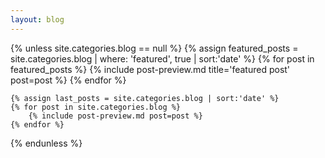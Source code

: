 ```yaml
---
layout: blog
---
```

{% unless site.categories.blog == null %}
    {% assign featured_posts = site.categories.blog | where: 'featured', true | sort:'date' %}
    {% for post in featured_posts %}
        {% include post-preview.md title='featured post' post=post %}
    {% endfor %}
    
    {% assign last_posts = site.categories.blog | sort:'date' %}
    {% for post in site.categories.blog %}
        {% include post-preview.md post=post %}
    {% endfor %}
{% endunless %}